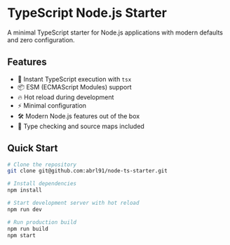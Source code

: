 # TypeScript Node.js Starter

A minimal TypeScript starter for Node.js applications with modern defaults and zero configuration.

## Features

- 🚀 Instant TypeScript execution with `tsx`
- 📦 ESM (ECMAScript Modules) support
- 🔥 Hot reload during development
- ⚡️ Minimal configuration
- 🛠️ Modern Node.js features out of the box
- 📝 Type checking and source maps included

## Quick Start

```bash
# Clone the repository
git clone git@github.com:abrl91/node-ts-starter.git

# Install dependencies
npm install

# Start development server with hot reload
npm run dev

# Run production build
npm run build
npm start

